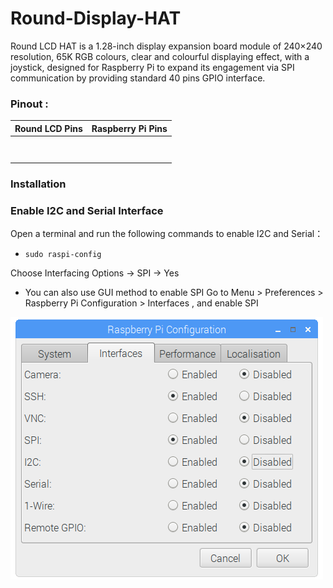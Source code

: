 # Round-Display-HAT

Round LCD HAT is a 1.28-inch display expansion board module of 240×240 resolution, 65K RGB colours, clear and colourful displaying effect, with a joystick, designed for Raspberry Pi to expand its engagement via SPI communication by providing standard 40 pins GPIO interface. 

### Pinout :

|  Round LCD Pins |   Raspberry Pi Pins  |
|-----------------|----------------------|
|                 |                      |
|                 |                      |
|                 |                      |
|                 |                      |
|                 |                      |
|                 |                      |
|                 |                      |
|                 |                      |

### Installation

### Enable I2C and Serial Interface

 Open a terminal and run the following commands to enable I2C and Serial：


* ``` sudo raspi-config ```

Choose Interfacing Options -> SPI -> Yes 

* You can also use GUI method to enable SPI Go to Menu > Preferences > Raspberry Pi Configuration > Interfaces , and enable SPI

<img src="images/spi_en_gui.png" />
